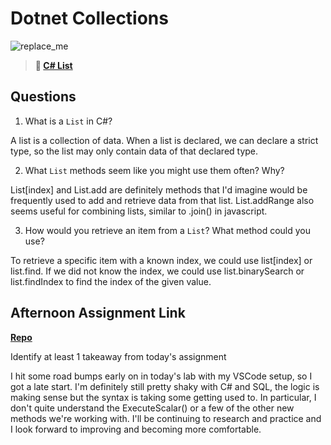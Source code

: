 # Dotnet Collections

![replace_me](https://codeworks.blob.core.windows.net/public/assets/img/illustrations/placeholder.svg)

> **📖 [C# List](https://codeworksacademy.com/fs-student-guide/resources/wk10/02-List-Methods)**

## Questions

1. What is a `List` in C#?

A list is a collection of data. When a list is declared, we can declare a strict type, so the list may only contain data of that declared type.

2. What `List` methods seem like you might use them often? Why?

List[index] and List.add are definitely methods that I'd imagine would be frequently used to add and retrieve data from that list. List.addRange also seems useful for combining lists, similar to .join() in javascript.

3. How would you retrieve an item from a `List`? What method could you use?

To retrieve a specific item with a known index, we could use list[index] or list.find. If we did not know the index, we could use list.binarySearch or list.findIndex to find the index of the given value.

## Afternoon Assignment Link

**[Repo](https://github.com/ElizabethKeyes/gregslist_cSharp)**

Identify at least 1 takeaway from today's assignment

I hit some road bumps early on in today's lab with my VSCode setup, so I got a late start. I'm definitely still pretty shaky with C# and SQL, the logic is making sense but the syntax is taking some getting used to. In particular, I don't quite understand the ExecuteScalar() or a few of the other new methods we're working with. I'll be continuing to research and practice and I look forward to improving and becoming more comfortable.